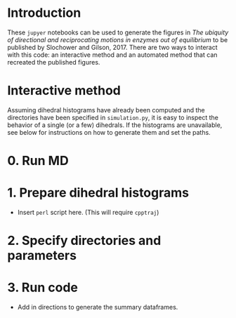 # Introduction
These `jupyer` notebooks can be used to generate the figures in *The ubiquity of directional and reciprocating motions in enzymes out of equilibrium* to be published by Slochower and Gilson, 2017. There are two ways to interact with this code: an interactive method and an automated method that can recreated the published figures.

# Interactive method
Assuming dihedral histograms have already been computed and the directories have been specified in `simulation.py`, it is easy to inspect the behavior of a single (or a few) dihedrals. If the histograms are unavailable, see below for instructions on how to generate them and set the paths.

# 0. Run MD

# 1. Prepare dihedral histograms
- Insert `perl` script here. (This will require `cpptraj`)

# 2. Specify directories and parameters

# 3. Run code
- Add in directions to generate the summary dataframes.
